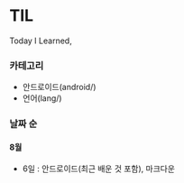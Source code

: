 # TIL
Today I Learned,

### 카테고리
* 안드로이드(android/)
* 언어(lang/)

### 날짜 순
#### 8월
* 6일 : 안드로이드(최근 배운 것 포함), 마크다운